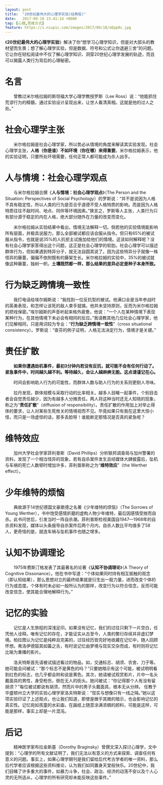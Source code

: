 ```yaml
---
layout: post
title:  "20世纪最伟大的心理学实验(经典版)"
date:   2017-09-18 23:41:14 +0800
tag: [心理,思维方式]
feature: https://i.niupic.com/images/2017/09/18/oEpp0c.jpg
---
```



 《**20世纪最伟大的心理学实验**》解决了你“想学习心理学知识，但是对大部头的教材望而生畏；想了解心理学实验，但是数据、符号和公式让你退避三舍”的问题。它让你在轻松阅读中不仅了解心理学知识、洞穿20世纪心理学发展的轨迹，而且可以揭露人类行为背后的心理秘密。

# 名言

　　曾教过米尔格拉姆的斯坦福大学心理学教授罗斯（Lee Ross）说：“他能抓住荒谬行为的精髓，通过实验设计呈现出来，让世人看清真相。这就是他的过人之处。”

# 社会心理学主张

　　米尔格拉姆是社会心理学家，所以势必从情境的角度来解读其实验发现。社会心理学主张，**人格（你是谁）不如环境（你在哪）来得重要**。米尔格拉姆表示，他的实验证明，只要所处环境需要，任何正常人都可能成为杀人凶手。

# 人与情境：社会心理学观点

　　与米尔格拉姆合撰《**人与情境：社会心理学观点**》（The Person and the Situation: Perspectives of Social Psychology）的罗斯说：“并不是说因为人格不具有稳定性，所以人类的行为是否合乎道德不受人格特质的影响。而是因为人格特质往往不敌时间、地点、同伴等环境因素。”换言之，罗斯等人主张，人类行为只有部分源于稳定的内在人格，绝大部分随外在力量的改变而变化。

　　米尔格拉姆从实验结果中看出，情境无法解释一切。倘若他的实验情境能影响所有层面，并极具说服力，那么全部被试都应该会服从指令。但只有65%的被试服从指令，也就是说35%的人抗拒主试施加给他们的情境。这该如何解释呢？没有社会心理学家答得出这个问题，这正是社会心理学的软肋。社会心理学可以描述群体行为，但如果遇到特异分子，就无法自圆其说了。因为这些特异分子就像一株怪异的藤蔓，偏偏不依附既有的藤架生长。米尔格拉姆的实验中，35%的被试就像这种藤蔓，独树一帜。**土壤既然都一样，那么结果的差异必定是种子本身所致。**

# 行为缺乏跨情境一致性

　　我打电话给埃尔姆斯说：“我找到一位反抗型的被试。他满口全是当年参战时的英勇表现，和怎样让该死的敌人束手就擒。他并未坚持原则，反而为米尔格拉姆的把戏保密。”埃尔姆斯的声音听起来格外疲惫，他说：“一个人在某种情境下表现某种行为，在其他情境下未必会有相同的反应。”我请教其他几位社会心理学家，他们见解相同，只是用词较为专业：“**行为缺乏跨情境一致性**”（cross situational consistency）。罗斯说：“查芬的例子证明，人格无法决定行为，情境才是关键。”

# 责任扩散

　　**如果你遭遇劫机事件，最初3分钟内若没有反抗，就可能不会有任何行动了。紧急事件中，时间越久越不利。等待越久，会让人越麻痹无能。这点请谨记在心。**

　　时间会影响助人行为的可能性，而群体人数与助人行为的关系则更耐人寻味。

　　拉丹发现，群体规模与采取行动的比率相关。越多人目睹一起事件，个别目击者会自觉责任越少，因为有越多人分摊责任。两人将这种当时还无人知晓的现象，称之为“**责任扩散**”（diffusion of responsibility）。责任扩散的作用加上对举止得体的要求，让人对某些生死攸关的情境视而不见。毕竟如果只有我在这里大惊小怪，而只是一场虚惊的话，那多丢脸呀！谁能断定那情况是否真的紧急呢？

# 维特效应

　　加州大学社会学家菲利普斯（David Phillips）分析联邦调查局与加州警署的资料，发现了一个相当怪异的现象，若有自杀案件发生且经媒体大肆披露后，坠机与车祸的死亡人数顿时增加许多，菲利普斯称之为“**维特效应**”（the Werther effect）。

# 少年维特的烦恼

　　典故源于14世纪德国文豪歌德之名著《少年维特的烦恼》（The Sorrows of Young Werther），书中饱受感情折磨的虚构人物少年维特，最后因感情受挫而自杀。此书问世后，引发当时一阵自杀潮。菲利普斯检视美国自1947—1968年的自杀资料发现，媒体以头条报导自杀案件后两个月内，自杀人数比平均值多了58人，更奇怪的是，就连车祸与坠机事件也随之增多。

# 认知不协调理论

　　1975年费斯汀格发表了其最著名的论著《**认知不协调理论**》（A Theory of Cognitive Dissonance）。他在书中写道：“个体如果同时持有相互抵触的观念（即认知结果），那么思想对立的最终结果就是衍生出一股力量，进而改变个体的行为或态度。个体有时未必如一般所认为的那样，改变行为以符合信念，反而可能改变信念，使其能合理地解释行为。”

# 记忆的实验

　　记忆是人生旅程的深浅足印。如果没有记忆，我们的过往只剩下一片空白，任凭他人诠释。唯有记忆的存在，才能证实从古至今，人类的繁衍存续并非虚幻梦境。柏拉图认为记忆是纯粹且完美的，过往经历皆完好地收藏在记忆中，随人回顾怀想。弗洛伊德鼓其如簧之舌，有时说记忆由梦境与现实交杂而成，有时则将记忆比喻为重播的影片。

　　洛夫特斯首先请被试描述看过的物品，如，交通标志、胡须、农舍、刀子等。她可能会问被试：“那个标志不是黄色的吗？”只要她暗示有这个可能，被试明明看到红色的标志，也几乎都会附和说是黄色。其次，她请被试观赏影片，片中一名头戴面具的男性，身受枪伤，倒在无人的街头。她问被试：“你记得那个人有没有留胡须？”每位被试都说有胡须，然而片中的男子头戴面具，根本无从分辨。 任教于华盛顿州立大学的实验心理学家洛夫特斯说：“现实与想像只有一线之隔。”她以这项实验印证了上述观点，也让我们知道，即使是微乎其微的暗示，也会影响记忆的真实性。记忆宛如孩童的水彩画，在画纸上随意涂满浓稠的颜料，可能是这样，可能是那样，事实上却是一片混沌。

# 后记

　　精神医学家布拉金斯基（Dorothy Braginsky）曾撰文深入探讨心理学，文中提到：“心理学的所有文献证明了，我们无法以有意义的方式来探索、调查任何有意义的问题。事实上，如果心理学期刊是我们留给后代考古学者的唯一资料，那么后代学者应该根据这些资料推论，认为我们如同置身天堂般快乐。20世纪中，我们目睹了许多重大的事件，如暴力斗争，社会、政治、经济的动荡不安以及个人心灵的无所适从，心理学的所有研究却未能反映这些事件。”
